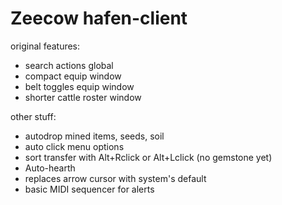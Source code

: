 # Zeecow hafen-client

original features:
 - search actions global
 - compact equip window
 - belt toggles equip window
 - shorter cattle roster window

other stuff:
 - autodrop mined items, seeds, soil
 - auto click menu options  
 - sort transfer with Alt+Rclick or Alt+Lclick (no gemstone yet)
 - Auto-hearth  
 - replaces arrow cursor with system's default
 - basic MIDI sequencer for alerts